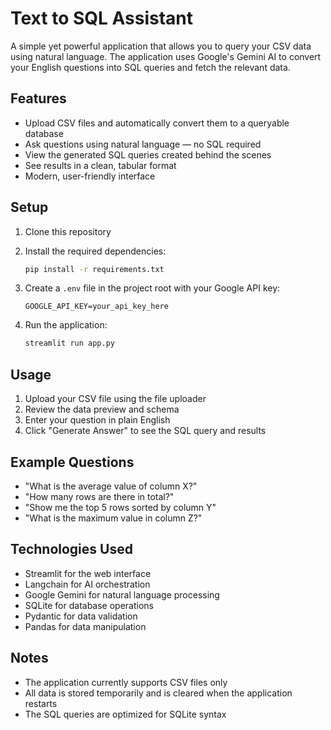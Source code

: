 # Text to SQL Assistant

A simple yet powerful application that allows you to query your CSV data using natural language. The application uses Google's Gemini AI to convert your English questions into SQL queries and fetch the relevant data.

## Features

- Upload CSV files and automatically convert them to a queryable database
- Ask questions using natural language — no SQL required
- View the generated SQL queries created behind the scenes
- See results in a clean, tabular format
- Modern, user-friendly interface

## Setup

1. Clone this repository
2. Install the required dependencies:
   ```bash
   pip install -r requirements.txt
   ```

3. Create a `.env` file in the project root with your Google API key:
   ```
   GOOGLE_API_KEY=your_api_key_here
   ```

4. Run the application:
   ```bash
   streamlit run app.py
   ```

## Usage

1. Upload your CSV file using the file uploader
2. Review the data preview and schema
3. Enter your question in plain English
4. Click "Generate Answer" to see the SQL query and results

## Example Questions

- "What is the average value of column X?"
- "How many rows are there in total?"
- "Show me the top 5 rows sorted by column Y"
- "What is the maximum value in column Z?"

## Technologies Used

- Streamlit for the web interface
- Langchain for AI orchestration
- Google Gemini for natural language processing
- SQLite for database operations
- Pydantic for data validation
- Pandas for data manipulation

## Notes

- The application currently supports CSV files only
- All data is stored temporarily and is cleared when the application restarts
- The SQL queries are optimized for SQLite syntax 